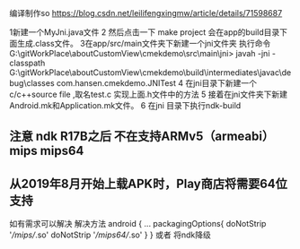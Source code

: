 编译制作so
https://blog.csdn.net/leilifengxingmw/article/details/71598687

1新建一个MyJni.java文件
2 然后点击一下 make project 会在app的build目录下面生成.class文件。
3在app/src/main文件夹下新建一个jni文件夹
  执行命令G:\gitWorkPlace\aboutCustomView\cmekdemo\src\main\jni>
  javah -jni -classpath G:\gitWorkPlace\aboutCustomView\cmekdemo\build\intermediates\javac\debug\classes
  com.hansen.cmekdemo.JNITest
4  在jni目录下新建一个c/c++source file ,取名test.c 实现上面.h文件中的方法
5 接着在jni文件夹下新建Android.mk和Application.mk文件。
6 在jni 目录下执行ndk-build

## 注意 ndk  R17B之后 不在支持ARMv5（armeabi） mips mips64
## 从2019年8月开始上载APK时，Play商店将需要64位支持
如有需求可以解决
    解决方法
    android {
        ...
        packagingOptions{
            doNotStrip '*/mips/*.so'
            doNotStrip '*/mips64/*.so'
        }
    }
    或者 将ndk降级


